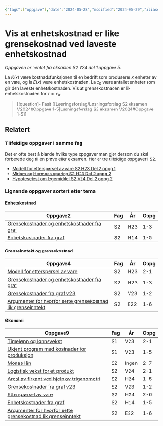 ```yaml
---
{"tags":["oppgave"],"date":"2024-05-28","modified":"2024-05-29","aliases":null,"dg-publish":true,"temaer":["bevis","enhetskostnad","grenseinntekt og grensekostnad","økonomi"],"fag":["s2"],"eksamen":"v24","del":1,"oppgave":"5","title":"Vis at enhetskostnad er like grensekostnad ved laveste enhetskostnad","source":null,"todo":null,"permalink":"/vis-at-enhetskostnad-er-like-grensekostnad-ved-laveste-enhetskostnad/","dgPassFrontmatter":true}
---
```



# Vis at enhetskostnad er like grensekostnad ved laveste enhetskostnad

<p><span><em>Oppgaven er hentet fra eksamen S2 V24 del 1 oppgave 5.</em></span></p>

La $K(x)$ være kostnadsfunksjonen til en bedrift som produserer $x$ enheter av en vare, og la $E(x)$ være enhetskostnaden. La $x_0$ være antallet enheter som gir den laveste enhetskostnaden. Vis at grensekostnaden er lik enhetskostnaden for $x=x_0$.

>[!question]- Fasit
> [[Løsningsforslag/Løsningsforslag S2 eksamen V2024#Oppgave 1-5\|Løsningsforslag S2 eksamen V2024#Oppgave 1-5]] 
>

## Relatert
<h3><span>Tilfeldige oppgaver i samme fag</span></h3><p><span>Det er ofte best å blande hvilke type oppgaver man gjør dersom du skal forberede deg til en prøve eller eksamen. Her er tre tilfeldige oppgaver i S2.</span></p><div><ul class="dataview list-view-ul"><li><span><a data-tooltip-position="top" aria-label="Modell for etterspørsel av vare.md" data-href="Modell for etterspørsel av vare.md" href="Modell for etterspørsel av vare.md" class="internal-link" target="_blank" rel="noopener nofollow">Modell for etterspørsel av vare S2 H23 Del 2 oppg 1</a></span></li><li><span><a data-tooltip-position="top" aria-label="Miriam og Hermods sparing.md" data-href="Miriam og Hermods sparing.md" href="Miriam og Hermods sparing.md" class="internal-link" target="_blank" rel="noopener nofollow">Miriam og Hermods sparing S2 H23 Del 2 oppg 2</a></span></li><li><span><a data-tooltip-position="top" aria-label="Hypotesetest om legemiddel.md" data-href="Hypotesetest om legemiddel.md" href="Hypotesetest om legemiddel.md" class="internal-link" target="_blank" rel="noopener nofollow">Hypotesetest om legemiddel S2 V24 Del 2 oppg 2</a></span></li></ul></div><h3><span>Lignende oppgaver sortert etter tema</span></h3><h4><span>Enhetskostnad</span></h4><div><table class="dataview table-view-table"><thead class="table-view-thead"><tr class="table-view-tr-header"><th class="table-view-th"><span>Oppgave</span><span class="dataview small-text">2</span></th><th class="table-view-th"><span>Fag</span></th><th class="table-view-th"><span>År</span></th><th class="table-view-th"><span>Oppg</span></th></tr></thead><tbody class="table-view-tbody"><tr><td><span><a data-tooltip-position="top" aria-label="Grensekostnader og enhetskostnader fra graf.md" data-href="Grensekostnader og enhetskostnader fra graf.md" href="Grensekostnader og enhetskostnader fra graf.md" class="internal-link" target="_blank" rel="noopener nofollow">Grensekostnader og enhetskostnader fra graf</a></span></td><td><span>S2</span></td><td><span>H23</span></td><td><span>1-3</span></td></tr><tr><td><span><a data-tooltip-position="top" aria-label="Enhetskostnader fra graf.md" data-href="Enhetskostnader fra graf.md" href="Enhetskostnader fra graf.md" class="internal-link" target="_blank" rel="noopener nofollow">Enhetskostnader fra graf</a></span></td><td><span>S2</span></td><td><span>H14</span></td><td><span>1-5</span></td></tr></tbody></table></div><h4><span>Grenseinntekt og grensekostnad</span></h4><div><table class="dataview table-view-table"><thead class="table-view-thead"><tr class="table-view-tr-header"><th class="table-view-th"><span>Oppgave</span><span class="dataview small-text">4</span></th><th class="table-view-th"><span>Fag</span></th><th class="table-view-th"><span>År</span></th><th class="table-view-th"><span>Oppg</span></th></tr></thead><tbody class="table-view-tbody"><tr><td><span><a data-tooltip-position="top" aria-label="Modell for etterspørsel av vare.md" data-href="Modell for etterspørsel av vare.md" href="Modell for etterspørsel av vare.md" class="internal-link" target="_blank" rel="noopener nofollow">Modell for etterspørsel av vare</a></span></td><td><span>S2</span></td><td><span>H23</span></td><td><span>2-1</span></td></tr><tr><td><span><a data-tooltip-position="top" aria-label="Grensekostnader og enhetskostnader fra graf.md" data-href="Grensekostnader og enhetskostnader fra graf.md" href="Grensekostnader og enhetskostnader fra graf.md" class="internal-link" target="_blank" rel="noopener nofollow">Grensekostnader og enhetskostnader fra graf</a></span></td><td><span>S2</span></td><td><span>H23</span></td><td><span>1-3</span></td></tr><tr><td><span><a data-tooltip-position="top" aria-label="Grensekostnader fra graf v23.md" data-href="Grensekostnader fra graf v23.md" href="Grensekostnader fra graf v23.md" class="internal-link" target="_blank" rel="noopener nofollow">Grensekostnader fra graf v23</a></span></td><td><span>S2</span></td><td><span>V23</span></td><td><span>1-2</span></td></tr><tr><td><span><a data-tooltip-position="top" aria-label="Argumenter for hvorfor sette grensekostnad lik grenseinntekt.md" data-href="Argumenter for hvorfor sette grensekostnad lik grenseinntekt.md" href="Argumenter for hvorfor sette grensekostnad lik grenseinntekt.md" class="internal-link" target="_blank" rel="noopener nofollow">Argumenter for hvorfor sette grensekostnad lik grenseinntekt</a></span></td><td><span>S2</span></td><td><span>E22</span></td><td><span>1-6</span></td></tr></tbody></table></div><h4><span>Økonomi</span></h4><div><table class="dataview table-view-table"><thead class="table-view-thead"><tr class="table-view-tr-header"><th class="table-view-th"><span>Oppgave</span><span class="dataview small-text">9</span></th><th class="table-view-th"><span>Fag</span></th><th class="table-view-th"><span>År</span></th><th class="table-view-th"><span>Oppg</span></th></tr></thead><tbody class="table-view-tbody"><tr><td><span><a data-tooltip-position="top" aria-label="Timelønn og lønnsvekst.md" data-href="Timelønn og lønnsvekst.md" href="Timelønn og lønnsvekst.md" class="internal-link" target="_blank" rel="noopener nofollow">Timelønn og lønnsvekst</a></span></td><td><span>S1</span></td><td><span>V23</span></td><td><span>2-1</span></td></tr><tr><td><span><a data-tooltip-position="top" aria-label="Ukjent program med kostnader for produksjon.md" data-href="Ukjent program med kostnader for produksjon.md" href="Ukjent program med kostnader for produksjon.md" class="internal-link" target="_blank" rel="noopener nofollow">Ukjent program med kostnader for produksjon</a></span></td><td><span>S1</span></td><td><span>V23</span></td><td><span>1-5</span></td></tr><tr><td><span><a data-tooltip-position="top" aria-label="Monas lån.md" data-href="Monas lån.md" href="Monas lån.md" class="internal-link" target="_blank" rel="noopener nofollow">Monas lån</a></span></td><td><span>S2</span></td><td><span>Ingen</span></td><td><span>2-7</span></td></tr><tr><td><span><a data-tooltip-position="top" aria-label="Logistisk vekst for et produkt.md" data-href="Logistisk vekst for et produkt.md" href="Logistisk vekst for et produkt.md" class="internal-link" target="_blank" rel="noopener nofollow">Logistisk vekst for et produkt</a></span></td><td><span>S2</span></td><td><span>V24</span></td><td><span>2-1</span></td></tr><tr><td><span><a data-tooltip-position="top" aria-label="Grensekostnad og overskudd del 1.md" data-href="Grensekostnad og overskudd del 1.md" href="Grensekostnad og overskudd del 1.md" class="internal-link" target="_blank" rel="noopener nofollow">Areal av firkant ved hjelp av trigonometri</a></span></td><td><span>S2</span></td><td><span>H24</span></td><td><span>1-5</span></td></tr><tr><td><span><a data-tooltip-position="top" aria-label="Grensekostnader fra graf v23.md" data-href="Grensekostnader fra graf v23.md" href="Grensekostnader fra graf v23.md" class="internal-link" target="_blank" rel="noopener nofollow">Grensekostnader fra graf v23</a></span></td><td><span>S2</span></td><td><span>V23</span></td><td><span>1-2</span></td></tr><tr><td><span><a data-tooltip-position="top" aria-label="Etterspørsel av vare.md" data-href="Etterspørsel av vare.md" href="Etterspørsel av vare.md" class="internal-link" target="_blank" rel="noopener nofollow">Etterspørsel av vare</a></span></td><td><span>S2</span></td><td><span>H24</span></td><td><span>2-6</span></td></tr><tr><td><span><a data-tooltip-position="top" aria-label="Enhetskostnader fra graf.md" data-href="Enhetskostnader fra graf.md" href="Enhetskostnader fra graf.md" class="internal-link" target="_blank" rel="noopener nofollow">Enhetskostnader fra graf</a></span></td><td><span>S2</span></td><td><span>H14</span></td><td><span>1-5</span></td></tr><tr><td><span><a data-tooltip-position="top" aria-label="Argumenter for hvorfor sette grensekostnad lik grenseinntekt.md" data-href="Argumenter for hvorfor sette grensekostnad lik grenseinntekt.md" href="Argumenter for hvorfor sette grensekostnad lik grenseinntekt.md" class="internal-link" target="_blank" rel="noopener nofollow">Argumenter for hvorfor sette grensekostnad lik grenseinntekt</a></span></td><td><span>S2</span></td><td><span>E22</span></td><td><span>1-6</span></td></tr></tbody></table></div>
